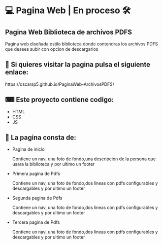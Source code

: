 <h1>💻 Pagina Web   |   En proceso 🛠 </h1>
  <h2>Pagina Web Biblioteca de archivos PDFS</h2>
    Pagina web diseñada estilo biblioteca donde contendras los archivos PDFS que desees subir con opcion de descargarlos 
   <br>
   <h2>📎 Si quieres visitar la pagina pulsa el siguiente enlace:</h2>
   <p>https://oscarsp5.github.io/PaginaWeb-ArchivosPDFS/</p>
   <h2>⌨ Este proyecto contiene codigo:</h2>
      <ul>
  <li>HTML</li>
  <li>CSS</li>
  <li>JS</li>
      </ul>
   <h2>📂 La pagina consta de:</h2>
      <ul>
  <li>Pagina de inicio</li>
  <p>Contiene un nav, una foto de fondo,una descripcion de la persona que usara la biblioteca y por ultimo un footer</p>
  <li>Primera pagina de Pdfs</li>
  <p>Contiene un nav, una foto de fondo,dos lineas con pdfs configurables y descargables y por ultimo un footer</p>
  <li>Segunda pagina de Pdfs</li>
  <p>Contiene un nav, una foto de fondo,dos lineas con pdfs configurables y descargables y por ultimo un footer</p>
  <li>Tercera pagina de Pdfs</li>
  <p>Contiene un nav, una foto de fondo,dos lineas con pdfs configurables y descargables y por ultimo un footer</p>
      </ul>

